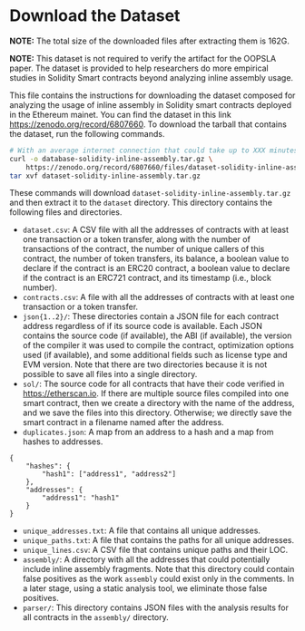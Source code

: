 Download the Dataset
====================

__NOTE:__ The total size of the downloaded files after extracting them is
162G.

__NOTE:__ This dataset is not required to verify the artifact for the OOPSLA
paper. The dataset is provided to help researchers do more empirical studies
in Solidity Smart contracts beyond analyzing inline assembly usage.

This file contains the instructions for downloading the dataset composed
for analyzing the usage of inline assembly in Solidity smart contracts 
deployed in the Ethereum mainet.
You can find the dataset in this link
<https://zenodo.org/record/6807660>.
To download the tarball that contains the dataset, run the following commands.

```bash
# With an average internet connection that could take up to XXX minutes.
curl -o database-solidity-inline-assembly.tar.gz \
    https://zenodo.org/record/6807660/files/dataset-solidity-inline-assembly.tar.gz\?download\=1
tar xvf dataset-solidity-inline-assembly.tar.gz
```

These commands will download `dataset-solidity-inline-assembly.tar.gz` and then
extract it to the `dataset` directory. This directory contains the following
files and directories.

* `dataset.csv`: A CSV file with all the addresses of contracts with at least
one transaction or a token transfer, along with the number of transactions of 
the contract, the number of unique callers of this contract, the number of 
token transfers, its balance, a boolean value to declare if the contract is 
an ERC20 contract, a boolean value to declare if the contract is an ERC721 
contract, and its timestamp (i.e., block number).
* `contracts.csv`: A file with all the addresses of contracts with at least
one transaction or a token transfer.
* `json{1..2}/`: These directories contain a JSON file for each contract 
address regardless of if its source code is available. 
Each JSON contains the source code (if available), the ABI 
(if available), the version of the compiler it was used to compile the 
contract, optimization options used (if available), and some additional 
fields such as license type and EVM version.
Note that there are two directories because it is not possible to save
all files into a single directory.
* `sol/`: The source code for all contracts that have their code verified in
<https://etherscan.io>. If there are multiple source files compiled into one
smart contract, then we create a directory with the name of the address, and we
save the files into this directory. Otherwise; we directly save the smart
contract in a filename named after the address.
* `duplicates.json`: A map from an address to a hash and a map from hashes to
addresses.

```
{
    "hashes": {
        "hash1": ["address1", "address2"]
    },
    "addresses": {
        "address1": "hash1"
    }
}
```

* `unique_addresses.txt`: A file that contains all unique addresses.
* `unique_paths.txt`: A file that contains the paths for all unique addresses.
* `unique_lines.csv`: A CSV file that contains unique paths and their LOC.
* `assembly/`: A directory with all the addresses that could potentially include 
inline assembly fragments. Note that this directory could contain false 
positives as the work `assembly` could exist only in the comments. In a later
stage, using a static analysis tool, we eliminate those false positives.
* `parser/`: This directory contains JSON files with the analysis results for
all contracts in the `assembly/` directory.
